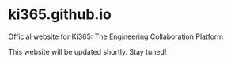 # ki365.github.io
Official website for Ki365: The Engineering Collaboration Platform

This website will be updated shortly. Stay tuned!
